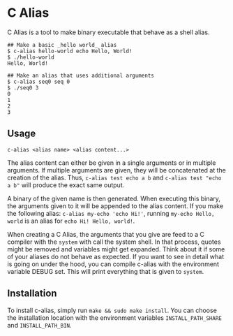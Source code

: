 # C Alias

C Alias is a tool to make binary executable that behave as a shell alias.

```shell
## Make a basic _hello world_ alias
$ c-alias hello-world echo Hello, World!
$ ./hello-world 
Hello, World!

## Make an alias that uses additional arguments
$ c-alias seq0 seq 0
$ ./seq0 3
0
1
2
3
```

## Usage

```shell
c-alias <alias name> <alias content...>
 ```

The alias content can either be given in a single arguments or in multiple arguments. If multiple arguments are given, they will be concatenated at the creation of the alias. Thus, `c-alias test echo a b` and `c-alias test "echo a b"` will produce the exact same output.

A binary of the given name is then generated. When executing this binary, the arguments given to it will be appended to the alias content. If you make the following alias: `c-alias my-echo 'echo Hi!'`, running `my-echo Hello, world` is an alias for `echo Hi! Hello, world!`.

When creating a C Alias, the arguments that you give are feed to a C compiler with the `system` with call the system shell. In that process, quotes might be removed and variables might get expanded. Think about it if some of your aliases do not behave as expected. If you want to see in detail what is going on under the hood, you can compile c-alias with the environment variable DEBUG set. This will print everything that is given to `system`.

## Installation

To install c-alias, simply run `make && sudo make install`. You can choose the installation location with the environment variables `INSTALL_PATH_SHARE` and `INSTALL_PATH_BIN`.

